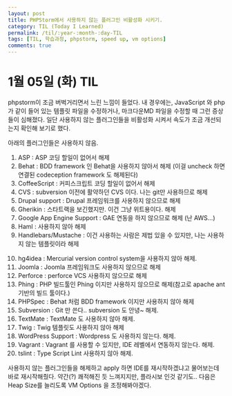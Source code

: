 ```yaml
---
layout: post
title: PHPStorm에서 사용하지 않는 플러그인 비활성화 시키기.
category: TIL (Today I Learned)
permalink: /til/:year-:month-:day-TIL
tags: [TIL, 학습과정, phpstorm, speed up, vm options]
comments: true
---
```


# 1월 05일 (화) TIL

phpstorm이 조금 버벅거리면서 느린 느낌이 들었다. 내 경우에는, JavaScript 와 php 가 같이 들어 있는 템플릿 파일을 수정하거나, 마크다운MD 파일을 수정할 때 그런 증상들이 심해졌다.
일단 사용하지 않는 플러그인들을 비활성화 시켜서 속도가 조금 개선되는지 확인해 보기로 했다.

아래의 플러그인들은 사용하지 않음.

1. ASP : ASP 코딩 할일이 없어서 해제
2. Behat : BDD framework 인 Behat을 사용하지 않아서 해제
 (이걸 uncheck 하면 연결된 codeception framework 도 해제된다)
3. CoffeeScript : 커피스크립트 코딩 할일이 없어서 해제
4. CVS : subversion 이전에 활약하던 CVS 이다. 나는 git만 사용하므로 해제
5. Drupal support : Drupal 프레임워크를 사용하지 않으므로 해제
6. Gherikin  : 스타트랙을 보긴했지만. 이건 그냥 위트용이다. 해제
7. Google App Engine Support : GAE 연동을 하지 않으므로 해제 (난 AWS...)
8. Haml : 사용하지 않아 해제
9. Handlebars/Mustache : 이건 사용하는 사람은 제법 있을 수 있지만, 나는 사용하지 않는 템플릿이라 해제
<!--more-->
10. hg4idea : Mercurial version control system을 사용하지 않아 해제.
11. Joomla : Joomla 프레임워크도 사용하지 않으므로 해제
12. Perforce : perforce VCS 사용하지 않으므로 해제
13. Phing : PHP 빌드툴인 Phing 이지만 사용하지 않으므로 해제(참고로 apache ant 기반의 빌드 툴이다.)
14. PHPSpec : Behat 처럼 BDD framework 이지만 사용하지 않아 해제
15. Subversion : Git 만 쓴다.. subversion 도 안녕~ 해제.
16. TextMate : TextMate 도 사용하지 않아 해제.
17. Twig : Twig 템플릿도 사용하지 않아 해제
18. WordPress Support : Wordpress 도 사용하지 않는다. 해제.
19. Vagrant : Vagrant 를 사용할 수 있지만, IDE 레벨에서 연동하지 않는다. 해제.
20. tslint : Type Script Lint 사용하지 않아 해제.

사용하지 않는 플러그인들을 해제하고 apply 하면 IDE를 재시작하겠냐고 물어보는데 바로 재시작해줬다.
약간(?) 쾌적해진 듯 느껴지지만, 플라시보 인것 같기도.. 다음은 Heap Size를 늘리도록 VM Options 을 조정해봐야겠다.
